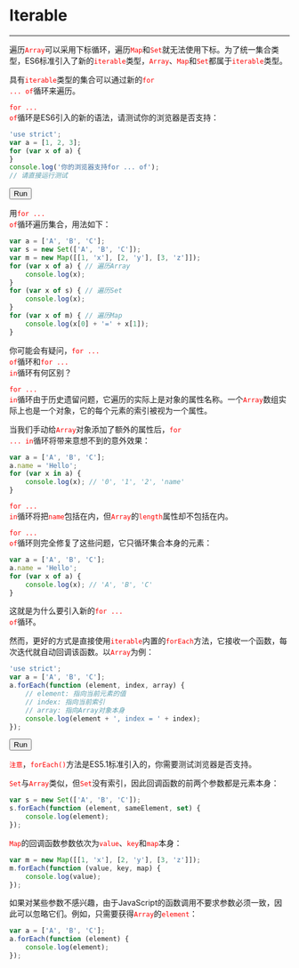 <link rel="stylesheet" href="../../../static/css/button.css"/>
<link rel="stylesheet" href="../../../static/css/console.css"/>

# Iterable
---

遍历<font color="red"><code>Array</code></font>可以采用下标循环，遍历<font color="red"><code>Map</code></font>和<font color="red"><code>Set</code></font>就无法使用下标。为了统一集合类型，ES6标准引入了新的<font color="red"><code>iterable</code></font>类型，<font color="red"><code>Array</code></font>、<font color="red"><code>Map</code></font>和<font color="red"><code>Set</code></font>都属于<font color="red"><code>iterable</code></font>类型。

具有<font color="red"><code>iterable</code></font>类型的集合可以通过新的<font color="red"><code>for ... of</code></font>循环来遍历。

<font color="red"><code>for ... of</code></font>循环是ES6引入的新的语法，请测试你的浏览器是否支持：

```javascript
'use strict';
var a = [1, 2, 3];
for (var x of a) {
}
console.log('你的浏览器支持for ... of');
// 请直接运行测试
```

<button class="run" onclick="(() => {
    const element = document.querySelector('p#of');
    try {
        'use strict';
        var a = [1, 2, 3];
        for (var x of a) {
        }
        console.log('你的浏览器支持for ... of');
        element.classList.remove(['consoleError']);
        element.classList.add('consoleLog');
        element.removeAttribute('hidden');
        element.innerHTML = `<label class='consoleLog'>'你的浏览器支持for ... of'</label>`;
    } catch (e) {
        element.classList.remove(['consoleLog']);
        element.classList.add('consoleError');
        element.removeAttribute('hidden');
        element.innerHTML = `<label class='consoleError'>${e}</label>`;
    }
})();">Run</button>
<p id="of" hidden></p>

用<font color="red"><code>for ... of</code></font>循环遍历集合，用法如下：

```javascript
var a = ['A', 'B', 'C'];
var s = new Set(['A', 'B', 'C']);
var m = new Map([[1, 'x'], [2, 'y'], [3, 'z']]);
for (var x of a) { // 遍历Array
    console.log(x);
}
for (var x of s) { // 遍历Set
    console.log(x);
}
for (var x of m) { // 遍历Map
    console.log(x[0] + '=' + x[1]);
}
```

你可能会有疑问，<font color="red"><code>for ... of</code></font>循环和<font color="red"><code>for ... in</code></font>循环有何区别？

<font color="red"><code>for ... in</code></font>循环由于历史遗留问题，它遍历的实际上是对象的属性名称。一个<font color="red"><code>Array</code></font>数组实际上也是一个对象，它的每个元素的索引被视为一个属性。

当我们手动给<font color="red"><code>Array</code></font>对象添加了额外的属性后，<font color="red"><code>for ... in</code></font>循环将带来意想不到的意外效果：

```javascript
var a = ['A', 'B', 'C'];
a.name = 'Hello';
for (var x in a) {
    console.log(x); // '0', '1', '2', 'name'
}
```

<font color="red"><code>for ... in</code></font>循环将把<font color="red"><code>name</code></font>包括在内，但<font color="red"><code>Array</code></font>的<font color="red"><code>length</code></font>属性却不包括在内。

<font color="red"><code>for ... of</code></font>循环则完全修复了这些问题，它只循环集合本身的元素：

```javascript
var a = ['A', 'B', 'C'];
a.name = 'Hello';
for (var x of a) {
    console.log(x); // 'A', 'B', 'C'
}
```

这就是为什么要引入新的<font color="red"><code>for ... of</code></font>循环。

然而，更好的方式是直接使用<font color="red"><code>iterable</code></font>内置的<font color="red"><code>forEach</code></font>方法，它接收一个函数，每次迭代就自动回调该函数。以<font color="red"><code>Array</code></font>为例：

```javascript
'use strict';
var a = ['A', 'B', 'C'];
a.forEach(function (element, index, array) {
    // element: 指向当前元素的值
    // index: 指向当前索引
    // array: 指向Array对象本身
    console.log(element + ', index = ' + index);
});
```

<button class="run" onclick="(() => {
    const element = document.querySelector('p#forEach');
    try {
        'use strict';
        var a = ['A', 'B', 'C'];
        a.forEach(function (element, index, array) {
            // element: 指向当前元素的值
            // index: 指向当前索引
            // array: 指向Array对象本身
            console.log(element + ', index = ' + index);
        });
        element.classList.remove(['consoleError']);
        element.classList.add('consoleLog');
        element.removeAttribute('hidden');
        element.innerHTML = `<label class='consoleLog'>A, index = 0<br>B, index = 1<br>C, index = 2</label>`;
    } catch (e) {
        element.classList.remove(['consoleLog']);
        element.classList.add('consoleError');
        element.removeAttribute('hidden');
        element.innerHTML = `<label class='consoleError'>${e}</label>`;
    }
})();">Run</button>
<p id="forEach" hidden></p>

<font color="red"><code>注意</code></font>，<font color="red"><code>forEach()</code></font>方法是ES5.1标准引入的，你需要测试浏览器是否支持。

<font color="red"><code>Set</code></font>与<font color="red"><code>Array</code></font>类似，但<font color="red"><code>Set</code></font>没有索引，因此回调函数的前两个参数都是元素本身：

```javascript
var s = new Set(['A', 'B', 'C']);
s.forEach(function (element, sameElement, set) {
    console.log(element);
});
```

<font color="red"><code>Map</code></font>的回调函数参数依次为<font color="red"><code>value</code></font>、<font color="red"><code>key</code></font>和<font color="red"><code>map</code></font>本身：

```javascript
var m = new Map([[1, 'x'], [2, 'y'], [3, 'z']]);
m.forEach(function (value, key, map) {
    console.log(value);
});
```

如果对某些参数不感兴趣，由于JavaScript的函数调用不要求参数必须一致，因此可以忽略它们。例如，只需要获得<font color="red"><code>Array</code></font>的<font color="red"><code>element</code></font>：

```javascript
var a = ['A', 'B', 'C'];
a.forEach(function (element) {
    console.log(element);
});
```
